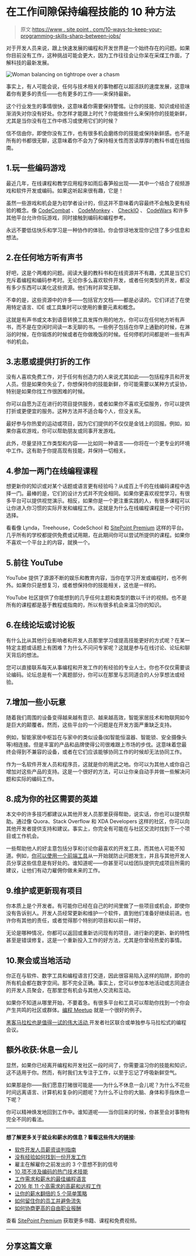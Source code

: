 # 在工作间隙保持编程技能的 10 种方法

> 原文:[https://www . site point . com/10-ways-to-keep-your-programming-skills-sharp-between-jobs/](https://www.sitepoint.com/10-ways-to-keep-your-programming-skills-sharp-between-jobs/)

对于开发人员来说，跟上快速发展的编程和开发世界是一个始终存在的问题。如果你目前没有工作，这种挑战可能会更大，因为工作往往会让你呆在采煤工作面，了解科技的最新发展。

![Woman balancing on tightrope over a chasm](../Images/e1b1d11976558e01c0959c4d50254009.png)

事实上，有人可能会说，任何与技术相关的事物都在以超活跃的速度发展，这意味着你有更多的责任——也有更多的工作——来保持最新。

这个行业发生的事情很快，这意味着你需要保持警惕。让你的技能、知识或经验逐渐消失对你没有好处。你怎样才能跟上时代？你能做些什么来保持你的技能新鲜，尤其是当你没有在工作中练习或使用它们的时候？

信不信由你，即使你没有工作，也有很多机会磨练你的技能或保持新鲜感。也不是所有的书都很无聊，这意味着你不会为了保持相关性而苦读厚厚的教科书或在线指南。

## 1.玩一些编码游戏

最近几年，在线课程和教学应用程序如雨后春笋般出现——其中一个结合了视频游戏和软件开发或编码。如果这听起来很有趣，它是！

虽然一些游戏和机会是为初学者设计的，但这并不意味着内容最终不会触及更有经验的概念。像 [CodeCombat](https://codecombat.com/) 、 [CodeMonkey](https://www.playcodemonkey.com/) 、 [CheckIO](https://checkio.org/) 、 [CodeWars](https://www.codewars.com/) 和许多其他平台允许你玩游戏，同时接触到编码和编程参考。

永远不要低估快乐和学习是一种协作的体验。你会惊讶地发现你记住了多少信息和想法。

## 2.在任何地方听有声书

好吧，这是个两难的问题。阅读大量的教科书和在线资源并不有趣，尤其是当它们充斥着编程和编码参考时。无论你多么喜欢软件开发，或者任何类型的开发，都没有多少东西可以美化这些资源。他们有时非常无聊。

不幸的是，这些资源中的许多——包括官方文档——都是必读的。它们详述了在使用特定语言、IDE 或工具集时可以使用的重要元素和概念。

这就是有声书或文本到语音转换工具发挥作用的地方。你可以在任何地方听有声书，而不是在空闲时间读一本无聊的书。一些例子包括在你早上通勤的时候，在淋浴的时候，在你锻炼的时候或者在你做晚饭的时候。任何停机时间都是听一些有声书的机会。

## 3.志愿或提供打折的工作

没有人喜欢免费工作，对于任何有创造力的人来说尤其如此——包括程序员和开发人员。但是如果你失业了，你想保持你的技能新鲜，你可能需要以某种方式妥协，特别是如果你找工作很困难的时候。

你可以自愿为正在进行的项目提供服务，或者如果你不喜欢无偿服务，你可以提供打折或更便宜的服务。这种方法并不适合每个人，但没关系。

最好参与你热爱的运动或项目，因为它们提供的不仅仅是金钱上的回报。例如，如果你喜欢游戏，你可以帮助朋友或同事开发游戏。

此外，尽量坚持工作类型和内容——比如同一种语言——你将在一个更专业的环境中工作。这有助于你提高现有技能，并保持一切相关。

## 4.参加一两门在线编程课程

想更新你的知识或对某个话题或语言更有经验吗？从成百上千的在线编码课程中选择一门。最棒的是，它们的设计方式并不完全相同。如果你更喜欢视觉学习，有很多平台可以提供视觉演示。相反，如果你是一个更注重实践的人，有很多课程可以让你进入你习惯的实际开发和编程工作。这就是为什么在线编程课程是一个可行的选择。

看看像 Lynda，Treehouse，CodeSchool 和 [SitePoint Premium](https://www.sitepoint.com/premium/) 这样的平台。几乎所有的学校都提供免费或试用期，在此期间你可以尝试所提供的课程。如果你不喜欢一个平台上的内容，就换一个。

## 5.前往 YouTube

YouTube 提供了源源不断的娱乐和教育内容，当你在学习开发或编程时，也不例外。如果你只是想复习，或者想保持你的技能相关，这也是一样的。

YouTube 社区提供了你能想到的几乎任何主题和类型的数以千计的视频。也不是所有的课程都是基于教程或指南的，所以有很多机会来温习你的知识。

## 6.在线论坛或讨论板

有什么比从其他行业影响者和开发人员那里学习或提高技能更好的方式呢？在某一特定主题或话题上有困难？为什么不问问专家呢？这就是参与在线讨论、论坛和聊天背后的想法。

您可以直接联系每天从事编程和开发工作的有经验的专业人士。你也不仅仅需要谈论编码。论坛总是有一个离题部分，你可以在那里与志同道合的人分享想法或经验。

## 7.增加一些小玩意

随着我们周围的设备变得越来越有意识、越来越高效，智能家居技术和物联网如今是巨大的颠覆者。然而，这些平台的一个问题是在开发方面严重缺乏支持。

例如，智能家居中枢旨在与家中的类似设备(如智能恒温器、智能锁、安全摄像头等)相连接。但是丰富的产品和品牌使得公司很难跟上市场的步伐。这意味着您最终会得到不兼容的设备，或者在它们应该能够协同工作的时候却无法协同工作。

作为一名软件开发人员和程序员，这就是你的用武之地。你可以为其他人或你自己增加对这些产品的支持。这是一个很好的方法，可以让你亲自动手并做一些解决问题和实际的编码工作。

## 8.成为你的社区需要的英雄

本文中的许多技巧都建议从其他开发人员那里获得帮助，说实话，你也可以提供帮助。通过像 Quora、Stack Overflow 和 XDA Developers 这样的社区，你可以向其他开发者提供支持和建议。事实上，你完全有可能在与社区交流时找到下一个项目或工作机会。

一些帮助他人的好主意包括分享和讨论你最喜欢的开发工具，而其他人可能不知道。例如，[你可以使用一个前端工具](https://www.linktek.com/do-this-one-trick-and-never-worry-about-broken-file-links-again/)从一开始就防止问题发生，并且与其他开发人员分享这些信息是有好处的。谁知道呢——你甚至可以给团队提供完成项目所需的建议，让他们有动力雇佣你做未来的工作。

## 9.维护或更新现有项目

你本质上是个开发者。有可能你已经在自己的时间里做了一些项目或机会，即使你没有告诉别人。开发人员经常更新和维护一个软件，直到他们准备好继续前进。也许你有其他的责任，或者觉得那个特别的项目和以前一样好。

无论是哪种情况，你都可以返回或重新访问现有的项目，进行新的更新、新的特性甚至是错误修复。这是一个重新投入工作的好方法，尤其是你曾经热爱的事情。

## 10.聚会或当地活动

你正在与软件、数字工具和编程语言打交道，因此很容易陷入这样的陷阱，即你的所有机会都在数字空间。那不完全正确。事实上，您可以参加本地活动或志同道合的开发人员聚会，在那里您有机会与其他人交流和互动。

如果你不知道从哪里开始，不要着急。有很多平台和工具可以帮助你找到一个你会产生共鸣的社区或群体。[编程 Meetup](https://www.meetup.com/topics/computer-programming/) 就是一个很好的例子。

[黑客马拉松也是值得一试的伟大活动](http://www.hackathon.io/events),开发者社区联合或单独参与马拉松式的编程会议。

## 额外收获:休息一会儿

显然，如果你已经离开编程和开发社区一段时间了，你需要温习你的技能和知识，这不适用于你。然而，有时我们太专注于工作，以至于忘记了呼吸新鲜空气。

如果那是你——我们愿意打赌很可能是——为什么不休息一会儿呢？为什么不花些时间远离语言、计算机和复杂的问题呢？为什么不让你的大脑、身体和手指休息一下呢？

你可以精神焕发地回到工作中。谁知道呢——当你回来的时候，你甚至会对事物有完全不同的看法。

* * *

**想了解更多关于就业和薪水的信息？看看这些伟大的链接:**

*   [软件开发人员薪资谈判指南](https://www.sitepoint.com/the-software-developers-guide-to-salary-negotiation/)
*   [没有经验如何找到一份开发工作](https://www.sitepoint.com/land-development-job-without-experience/)
*   雇主在解雇你之前发出的 3 个意想不到的信号
*   [10 项不涉及编码的热门技术技能](https://www.sitepoint.com/10-in-demand-tech-skills-that-dont-involve-coding/)
*   [工作需求和薪水的最佳编程语言](https://www.sitepoint.com/best-programming-language-learn-2015-job-demand-salaries/)
*   [2016 年 11 个高需求的高薪和远程工作](https://www.sitepoint.com/11-high-paying-and-remote-jobs-in-high-demand/)
*   [让你的薪水翻倍的 5 个简单策略](https://www.sitepoint.com/5-simple-strategies-to-double-your-salary/)
*   [如何留住你的员工并避免流失](https://www.sitepoint.com/how-to-keep-your-employees-and-avoid-turnover/)
*   [如何协商更高的自由职业报酬](https://www.sitepoint.com/negotiate-higher-freelance-rate/)

查看 [SitePoint Premium](https://www.sitepoint.com/premium) 获取更多书籍、课程和免费视频。

* * *

## 分享这篇文章